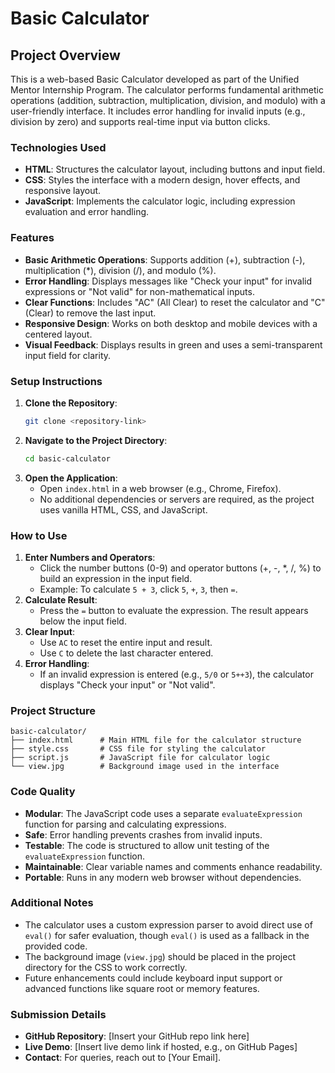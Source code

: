 # Basic Calculator

## Project Overview
This is a web-based Basic Calculator developed as part of the Unified Mentor Internship Program. The calculator performs fundamental arithmetic operations (addition, subtraction, multiplication, division, and modulo) with a user-friendly interface. It includes error handling for invalid inputs (e.g., division by zero) and supports real-time input via button clicks.

### Technologies Used
- **HTML**: Structures the calculator layout, including buttons and input field.
- **CSS**: Styles the interface with a modern design, hover effects, and responsive layout.
- **JavaScript**: Implements the calculator logic, including expression evaluation and error handling.

### Features
- **Basic Arithmetic Operations**: Supports addition (+), subtraction (-), multiplication (*), division (/), and modulo (%).
- **Error Handling**: Displays messages like "Check your input" for invalid expressions or "Not valid" for non-mathematical inputs.
- **Clear Functions**: Includes "AC" (All Clear) to reset the calculator and "C" (Clear) to remove the last input.
- **Responsive Design**: Works on both desktop and mobile devices with a centered layout.
- **Visual Feedback**: Displays results in green and uses a semi-transparent input field for clarity.

### Setup Instructions
1. **Clone the Repository**:
   ```bash
   git clone <repository-link>
   ```
2. **Navigate to the Project Directory**:
   ```bash
   cd basic-calculator
   ```
3. **Open the Application**:
   - Open `index.html` in a web browser (e.g., Chrome, Firefox).
   - No additional dependencies or servers are required, as the project uses vanilla HTML, CSS, and JavaScript.

### How to Use
1. **Enter Numbers and Operators**:
   - Click the number buttons (0-9) and operator buttons (+, -, *, /, %) to build an expression in the input field.
   - Example: To calculate `5 + 3`, click `5`, `+`, `3`, then `=`.
2. **Calculate Result**:
   - Press the `=` button to evaluate the expression. The result appears below the input field.
3. **Clear Input**:
   - Use `AC` to reset the entire input and result.
   - Use `C` to delete the last character entered.
4. **Error Handling**:
   - If an invalid expression is entered (e.g., `5/0` or `5++3`), the calculator displays "Check your input" or "Not valid".

### Project Structure
```
basic-calculator/
├── index.html      # Main HTML file for the calculator structure
├── style.css       # CSS file for styling the calculator
├── script.js       # JavaScript file for calculator logic
└── view.jpg        # Background image used in the interface
```

### Code Quality
- **Modular**: The JavaScript code uses a separate `evaluateExpression` function for parsing and calculating expressions.
- **Safe**: Error handling prevents crashes from invalid inputs.
- **Testable**: The code is structured to allow unit testing of the `evaluateExpression` function.
- **Maintainable**: Clear variable names and comments enhance readability.
- **Portable**: Runs in any modern web browser without dependencies.

### Additional Notes
- The calculator uses a custom expression parser to avoid direct use of `eval()` for safer evaluation, though `eval()` is used as a fallback in the provided code.
- The background image (`view.jpg`) should be placed in the project directory for the CSS to work correctly.
- Future enhancements could include keyboard input support or advanced functions like square root or memory features.

### Submission Details
- **GitHub Repository**: [Insert your GitHub repo link here]
- **Live Demo**: [Insert live demo link if hosted, e.g., on GitHub Pages]
- **Contact**: For queries, reach out to [Your Email].